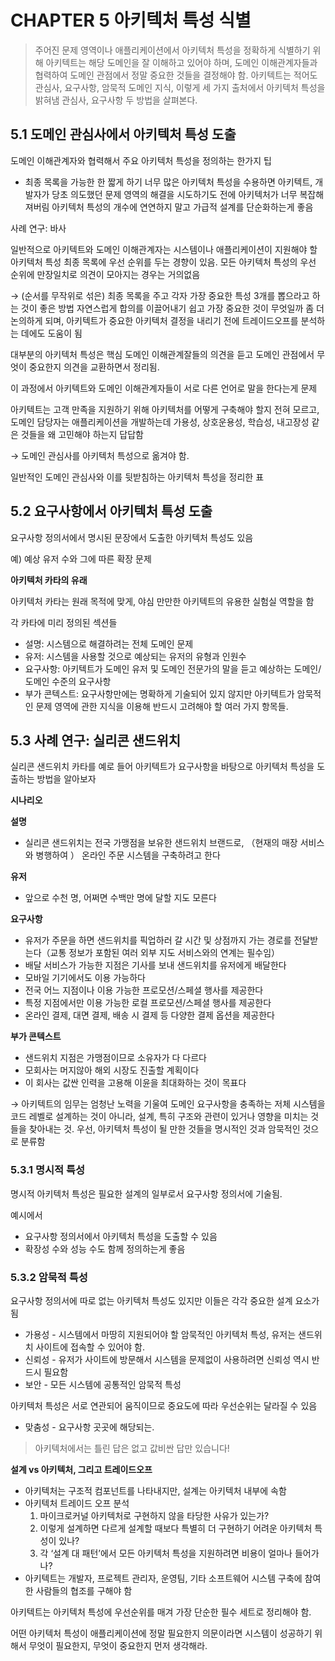 # CHAPTER 5 아키텍처 특성 식별

> 주어진 문제 영역이나 애플리케이션에서 아키텍처 특성을 정확하게 식별하기 위해 아키텍트는 해당 도메인을 잘 이해하고 있어야 하며, 도메인 이해관계자들과 협력하여 도메인 관점에서 정말 중요한 것들을 결정해야 함.
> 아키텍트는 적어도 관심사, 요구사항, 암묵적 도메인 지식, 이렇게 세 가지 출처에서 아키텍처 특성을 밝혀냄
> 관심사, 요구사항 두 방법을 살펴본다.

## 5.1 도메인 관심사에서 아키텍처 특성 도출

도메인 이해관계자와 협력해서 주요 아키텍처 특성을 정의하는 한가지 팁

- 최종 목록을 가능한 한 짧게 하기
  너무 많은 아키텍처 특성을 수용하면 아키텍트, 개발자가 당초 의도했던 문제 영역의 해결을 시도하기도 전에 아키텍처가 너무 복잡해져버림
  아키텍처 특성의 개수에 연연하지 말고 가급적 설계를 단순화하는게 좋음

사례 연구: 바사

일반적으로 아키텍트와 도메인 이해관계자는 시스템이나 애플리케이션이 지원해야 할 아키텍처 특성 최종 목록에 우선 순위를 두는 경향이 있음. 모든 아키텍처 특성의 우선 순위에 만장일치로 의견이 모아지는 경우는 거의없음

→ (순서를 무작위로 섞은) 최종 목록을 주고 각자 가장 중요한 특성 3개를 뽑으라고 하는 것이 좋은 방법
자연스럽게 합의를 이끌어내기 쉽고 가장 중요한 것이 무엇일까 좀 더 논의하게 되며, 아키텍트가 중요한 아키텍처 결정을 내리기 전에 트레이드오프를 분석하는 데에도 도움이 됨

대부분의 아키텍처 특성은 핵심 도메인 이해관계잘들의 의견을 듣고 도메인 관점에서 무엇이 중요한지 의견을 교환하면서 정리됨.

이 과정에서 아키텍트와 도메인 이해관계자들이 서로 다른 언어로 말을 한다는게 문제

아키텍트는 고객 만족을 지원하기 위해 아키텍처를 어떻게 구축해야 할지 전혀 모르고, 도메인 담당자는 애플리케이션을 개발하는데 가용성, 상호운용성, 학습성, 내고장성 같은 것들을 왜 고민해야 하는지 답답함

→ 도메인 관심사를 아키텍처 특성으로 옮겨야 함.

일반적인 도메인 관심사와 이를 뒷받침하는 아키텍처 특성을 정리한 표

## 5.2 요구사항에서 아키텍처 특성 도출

요구사항 정의서에서 명시된 문장에서 도출한 아키텍처 특성도 있음

예) 예상 유저 수와 그에 따른 확장 문제

**아키텍처 카타의 유래**

아키텍처 카타는 원래 목적에 맞게, 야심 만만한 아키텍트의 유용한 실험실 역할을 함

각 카타에 미리 정의된 섹션들

- 설명: 시스템으로 해결하려는 전체 도메인 문제
- 유저: 시스템을 사용할 것으로 예상되는 유저의 유형과 인원수
- 요구사항: 아키텍트가 도메인 유저 및 도메인 전문가의 말을 듣고 예상하는 도메인/도메인 수준의 요구사항
- 부가 콘텍스트: 요구사항만에는 명확하게 기술되어 있지 않지만 아키텍트가 암묵적인 문제 영역에 관한 지식을 이용해 반드시 고려해야 할 여러 가지 항목들.

## 5.3 사례 연구: 실리콘 샌드위치

실리콘 샌드위치 카타를 예로 들어 아키텍트가 요구사항을 바탕으로 아키텍처 특성을 도출하는 방법을 알아보자

**시나리오**

**설명**

- 실리콘 샌드위치는 전국 가맹점을 보유한 샌드위치 브랜드로, （현재의 매장 서비스와 병행하여 ） 온라인 주문 시스템을 구축하려고 한다

**유저**

- 앞으로 수천 명, 어쩌면 수백만 명에 달할 지도 모른다

**요구사항**

- 유저가 주문을 하면 샌드위치를 픽업하러 갈 시간 및 상점까지 가는 경로를 전달받는다（교통 정보가
  포함된 여러 외부 지도 서비스와의 연계는 필수임）
- 배달 서비스가 가능한 지점은 기사를 보내 샌드위치를 유저에게 배달한다
- 모바일 기기에서도 이용 가능하다
- 전국 어느 지점이나 이용 가능한 프로모션/스페셜 행사를 제공한다
- 특정 지점에서만 이용 가능한 로컬 프로모션/스페셜 행사를 제공한다
- 온라인 결제, 대면 결제, 배송 시 결제 등 다양한 결제 옵션을 제공한다

**부가 콘텍스트**

- 샌드위치 지점은 가맹점이므로 소유자가 다 다르다
- 모회사는 머지않아 해외 시장도 진출할 계획이다
- 이 회사는 값싼 인력을 고용해 이윤을 최대화하는 것이 목표다

→ 아키텍트의 임무는 엄청난 노력을 기울여 도메인 요구사항을 충족하는 저체 시스템을 코드 레벨로 설계하는 것이 아니라, 설계, 특히 구조와 관련이 있거나 영향을 미치는 것들을 찾아내는 것.
우선, 아키텍처 특성이 될 만한 것들을 명시적인 것과 암묵적인 것으로 분류함

### 5.3.1 명시적 특성

명시적 아키텍처 특성은 필요한 설계의 일부로서 요구사항 정의서에 기술됨.

예시에서

- 요구사항 정의서에서 아키텍처 특성을 도출할 수 있음
- 확장성 수와 성능 수도 함께 정의하는게 좋음

### 5.3.2 암묵적 특성

요구사항 정의서에 따로 없는 아키텍처 특성도 있지만 이들은 각각 중요한 설계 요소가 됨

- 가용성 - 시스템에서 마땅히 지원되어야 할 암묵적인 아키텍처 특성, 유저는 샌드위치 사이트에 접속할 수 있어야 함.
- 신뢰성 - 유저가 사이트에 방문해서 시스템을 문제없이 사용하려면 신뢰성 역시 반드시 필요함
- 보안 - 모든 시스템에 공통적인 암묵적 특성

아키텍처 특성은 서로 연관되어 움직이므로 중요도에 따라 우선순위는 달라질 수 있음

- 맞춤성 - 요구사항 곳곳에 해당되는.

> 아키텍처에서는 틀린 답은 없고 값비싼 답만 있습니다!

**설계 vs 아키텍처, 그리고 트레이드오프**

- 아키텍처는 구조적 컴포넌트를 나타내지만, 설계는 아키텍처 내부에 속함
- 아키텍처 트레이드 오프 분석
  1. 마이크로커널 아키텍처로 구현하지 않을 타당한 사유가 있는가?
  2. 이렇게 설계하면 다르게 설계할 때보다 특별히 더 구현하기 어려운 아키텍처 특성이 있나?
  3. 각 ‘설계 대 패턴’에서 모든 아키텍처 특성을 지원하려면 비용이 얼마나 들어가나?
- 아키텍트는 개발자, 프로젝트 관리자, 운영팀, 기타 소프트웨어 시스템 구축에 참여한 사람들의 협조를 구해야 함

아키텍트는 아키텍처 특성에 우선순위를 매겨 가장 단순한 필수 세트로 정리해야 함.

어떤 아키텍처 특성이 애플리케이션에 정말 필요한지 의문이라면 시스템이 성공하기 위해서 무엇이 필요한지, 무엇이 중요한지 먼저 생각해라.
